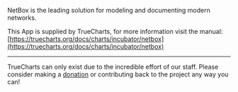 NetBox is the leading solution for modeling and documenting modern networks.

This App is supplied by TrueCharts, for more information visit the manual: [https://truecharts.org/docs/charts/incubator/netbox](https://truecharts.org/docs/charts/incubator/netbox)

---

TrueCharts can only exist due to the incredible effort of our staff.
Please consider making a [donation](https://truecharts.org/docs/about/sponsor) or contributing back to the project any way you can!
